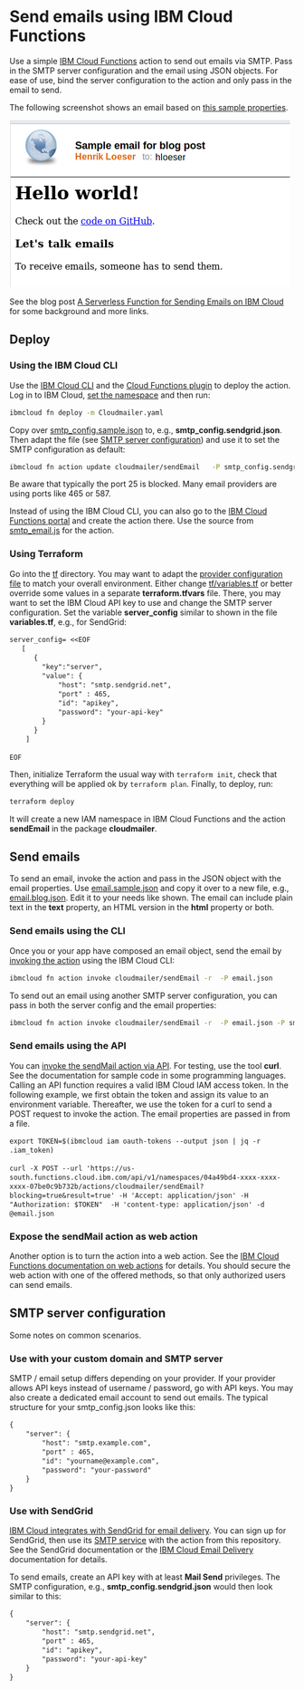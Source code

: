 # Send emails using IBM Cloud Functions
Use a simple [IBM Cloud Functions](https://cloud.ibm.com/docs/openwhisk?topic=openwhisk-getting-started) action to send out emails via SMTP. Pass in the SMTP server configuration and the email using JSON objects. 
For ease of use, bind the server configuration to the action and only pass in the email to send.

The following screenshot shows an email based on [this sample properties](email.blog.json).

![sample email](images/20210609_Sample_Email.png)

See the blog post [A Serverless Function for Sending Emails on IBM Cloud](https://www.ibm.com/cloud/blog/a-serverless-function-for-sending-emails-on-ibm-cloud) for some background and more links.

## Deploy

### Using the IBM Cloud CLI
Use the [IBM Cloud CLI](https://cloud.ibm.com/docs/cli?topic=cli-getting-started) and the [Cloud Functions plugin](https://cloud.ibm.com/docs/cli?topic=cloud-functions-cli-plugin-functions-cli) to deploy the action. Log in to IBM Cloud, [set the namespace](https://cloud.ibm.com/docs/cli?topic=cloud-functions-cli-plugin-functions-cli#cli_namespace_target) and then run:

```sh
ibmcloud fn deploy -m Cloudmailer.yaml
```

Copy over [smtp_config.sample.json](smtp_config.sample.json) to, e.g., **smtp_config.sendgrid.json**. Then adapt the file (see [SMTP server configuration](#smtp-server-configuration)) and use it to set the SMTP configuration as default:

```sh
ibmcloud fn action update cloudmailer/sendEmail   -P smtp_config.sendgrid.json
```

Be aware that typically the port 25 is blocked. Many email providers are using ports like 465 or 587.

Instead of using the IBM Cloud CLI, you can also go to the [IBM Cloud Functions portal](https://cloud.ibm.com/functions/) and create the action there. Use the source from [smtp_email.js](smtp_email.js) for the action.

### Using Terraform

Go into the [tf](tf) directory. You may want to adapt the [provider configuration file](tf/provider.tf) to match your overall environment. Either change [tf/variables.tf](tf/variables.tf) or better override some values in a separate **terraform.tfvars** file. There, you may want to set the IBM Cloud API key to use and change the SMTP server configuration. Set the variable **server_config** similar to shown in the file **variables.tf**, e.g., for SendGrid:

```
server_config= <<EOF
   [ 
      {
        "key":"server",
        "value": {
            "host": "smtp.sendgrid.net",
            "port" : 465,
            "id": "apikey",
            "password": "your-api-key"
        }
      }
    ]

EOF

```

Then, initialize Terraform the usual way with `terraform init`, check that everything will be applied ok by `terraform plan`. Finally, to deploy, run:
```sh
terraform deploy
```

It will create a new IAM namespace in IBM Cloud Functions and the action **sendEmail** in the package **cloudmailer**.

## Send emails

To send an email, invoke the action and pass in the JSON object with the email properties. Use [email.sample.json](email.sample.json) and copy it over to a new file, e.g., [email.blog.json](email.blog.json). Edit it to your needs like shown. The email can include plain text in the **text** property, an HTML version in the **html** property or both.


### Send emails using the CLI

Once you or your app have composed an email object, send the email by [invoking the action](https://cloud.ibm.com/docs/openwhisk?topic=cloud-functions-cli-plugin-functions-cli#cli_action_invoke) using the IBM Cloud CLI:

```sh
ibmcloud fn action invoke cloudmailer/sendEmail -r  -P email.json 
```

To send out an email using another SMTP server configuration, you can pass in both the server config and the email properties:
```sh
ibmcloud fn action invoke cloudmailer/sendEmail -r  -P email.json -P smtp_config.myserver.json
```

### Send emails using the API

You can [invoke the sendMail action via API](https://cloud.ibm.com/apidocs/functions#invokeaction). For testing, use the tool **curl**. See the documentation for sample code in some programming languages. Calling an API function requires a valid IBM Cloud IAM access token. In the following example, we first obtain the token and assign its value to an environment variable. Thereafter, we use the token for a curl to send a POST request to invoke the action. The email properties are passed in from a file.

```
export TOKEN=$(ibmcloud iam oauth-tokens --output json | jq -r .iam_token)

curl -X POST --url 'https://us-south.functions.cloud.ibm.com/api/v1/namespaces/04a49bd4-xxxx-xxxx-xxxx-07be0c9b732b/actions/cloudmailer/sendEmail?blocking=true&result=true' -H 'Accept: application/json' -H "Authorization: $TOKEN"  -H 'content-type: application/json' -d @email.json
```
### Expose the sendMail action as web action

Another option is to turn the action into a web action. See the [IBM Cloud Functions documentation on web actions](https://cloud.ibm.com/docs/openwhisk?topic=openwhisk-actions_web) for details. You should secure the web action with one of the offered methods, so that only authorized users can send emails.

## SMTP server configuration
Some notes on common scenarios.

### Use with your custom domain and SMTP server

SMTP / email setup differs depending on your provider. If your provider allows API keys instead of username / password, go with API keys. You may also create a dedicated email account to send out emails. The typical structure for your smtp_config.json looks like this:

```
{
    "server": {
        "host": "smtp.example.com",
        "port" : 465,
        "id": "yourname@example.com",
        "password": "your-password"
    }
}
```


### Use with SendGrid

[IBM Cloud integrates with SendGrid for email delivery](https://cloud.ibm.com/catalog/infrastructure/email-delivery). You can sign up for SendGrid, then use its [SMTP service](https://sendgrid.com/docs/for-developers/sending-email/getting-started-smtp/) with the action from this repository. See the SendGrid documentation or the [IBM Cloud Email Delivery](https://cloud.ibm.com/docs/email-delivery?topic=email-delivery-about-email-delivery) documentation for details.

To send emails, create an API key with at least **Mail Send** privileges. The SMTP configuration, e.g., **smtp_config.sendgrid.json** would then look similar to this:
```
{
    "server": {
        "host": "smtp.sendgrid.net",
        "port" : 465,
        "id": "apikey",
        "password": "your-api-key"
    }
}
```

